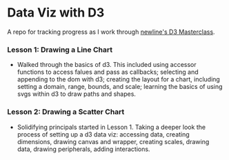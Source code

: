# Data Viz with D3
A repo for tracking progress as I work through [newline's D3 Masterclass](https://www.newline.co/courses/fullstack-d3-masterclass).

### Lesson 1: Drawing a Line Chart
- Walked through the basics of d3. This included using accessor functions to access falues and pass as callbacks; selecting and appending to the dom with d3; creating the layout for a chart, including setting a domain, range, bounds, and scale; learning the basics of using svgs within d3 to draw paths and shapes.

### Lesson 2: Drawing a Scatter Chart
- Solidifying principals started in Lesson 1. Taking a deeper look the process of setting up
a d3 data viz: accessing data, creating dimensions, drawing canvas and wrapper, creating scales, drawing data, drawing peripherals, adding interactions.